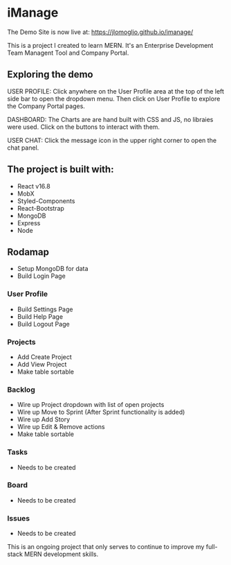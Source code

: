 # iManage 

The Demo Site is now live at: https://jlomoglio.github.io/imanage/

This is a project I created to learn MERN. It's an Enterprise Development Team Managent Tool and Company Portal.

## Exploring the demo
USER PROFILE: Click anywhere on the User Profile area at the top of the left side bar to open the dropdown menu. Then click
on User Profile to explore the Company Portal pages.

DASHBOARD: The Charts are are hand built with CSS and JS, no libraies were used. Click on the buttons to interact with them.

USER CHAT: Click the message icon in the upper right corner to open the chat panel.


## The project is built with: 

* React v16.8
* MobX 
* Styled-Components
* React-Bootstrap
* MongoDB
* Express
* Node

## Rodamap

* Setup MongoDB for data 
* Build Login Page

### User Profile
* Build Settings Page
* Build Help Page
* Build Logout Page

### Projects
* Add Create Project
* Add View Project
* Make table sortable

### Backlog
* Wire up Project dropdown with list of open projects
* Wire up Move to Sprint (After Sprint functionality is added)
* Wire up Add Story
* Wire up Edit & Remove actions
* Make table sortable

### Tasks
* Needs to be created

### Board
* Needs to be created

### Issues
* Needs to be created

This is an ongoing project that only serves to continue to improve my full-stack MERN development skills.






